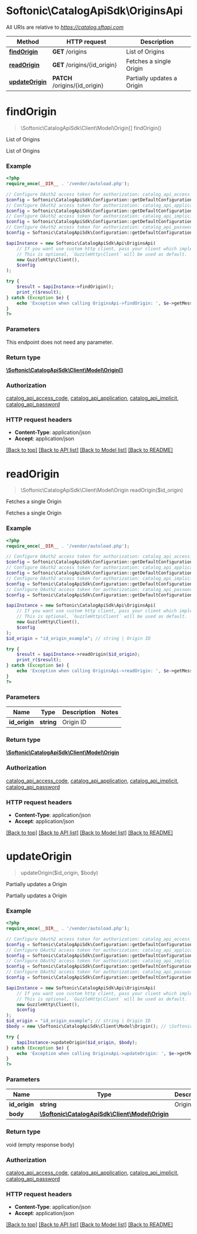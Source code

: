# Softonic\CatalogApiSdk\OriginsApi

All URIs are relative to *https://catalog.sftapi.com*

Method | HTTP request | Description
------------- | ------------- | -------------
[**findOrigin**](OriginsApi.md#findOrigin) | **GET** /origins | List of Origins
[**readOrigin**](OriginsApi.md#readOrigin) | **GET** /origins/{id_origin} | Fetches a single Origin
[**updateOrigin**](OriginsApi.md#updateOrigin) | **PATCH** /origins/{id_origin} | Partially updates a Origin


# **findOrigin**
> \Softonic\CatalogApiSdk\Client\Model\Origin[] findOrigin()

List of Origins

List of Origins

### Example
```php
<?php
require_once(__DIR__ . '/vendor/autoload.php');

// Configure OAuth2 access token for authorization: catalog_api_access_code
$config = Softonic\CatalogApiSdk\Configuration::getDefaultConfiguration()->setAccessToken('YOUR_ACCESS_TOKEN');
// Configure OAuth2 access token for authorization: catalog_api_application
$config = Softonic\CatalogApiSdk\Configuration::getDefaultConfiguration()->setAccessToken('YOUR_ACCESS_TOKEN');
// Configure OAuth2 access token for authorization: catalog_api_implicit
$config = Softonic\CatalogApiSdk\Configuration::getDefaultConfiguration()->setAccessToken('YOUR_ACCESS_TOKEN');
// Configure OAuth2 access token for authorization: catalog_api_password
$config = Softonic\CatalogApiSdk\Configuration::getDefaultConfiguration()->setAccessToken('YOUR_ACCESS_TOKEN');

$apiInstance = new Softonic\CatalogApiSdk\Api\OriginsApi(
    // If you want use custom http client, pass your client which implements `GuzzleHttp\ClientInterface`.
    // This is optional, `GuzzleHttp\Client` will be used as default.
    new GuzzleHttp\Client(),
    $config
);

try {
    $result = $apiInstance->findOrigin();
    print_r($result);
} catch (Exception $e) {
    echo 'Exception when calling OriginsApi->findOrigin: ', $e->getMessage(), PHP_EOL;
}
?>
```

### Parameters
This endpoint does not need any parameter.

### Return type

[**\Softonic\CatalogApiSdk\Client\Model\Origin[]**](../Model/Origin.md)

### Authorization

[catalog_api_access_code](../../README.md#catalog_api_access_code), [catalog_api_application](../../README.md#catalog_api_application), [catalog_api_implicit](../../README.md#catalog_api_implicit), [catalog_api_password](../../README.md#catalog_api_password)

### HTTP request headers

 - **Content-Type**: application/json
 - **Accept**: application/json

[[Back to top]](#) [[Back to API list]](../../README.md#documentation-for-api-endpoints) [[Back to Model list]](../../README.md#documentation-for-models) [[Back to README]](../../README.md)

# **readOrigin**
> \Softonic\CatalogApiSdk\Client\Model\Origin readOrigin($id_origin)

Fetches a single Origin

Fetches a single Origin

### Example
```php
<?php
require_once(__DIR__ . '/vendor/autoload.php');

// Configure OAuth2 access token for authorization: catalog_api_access_code
$config = Softonic\CatalogApiSdk\Configuration::getDefaultConfiguration()->setAccessToken('YOUR_ACCESS_TOKEN');
// Configure OAuth2 access token for authorization: catalog_api_application
$config = Softonic\CatalogApiSdk\Configuration::getDefaultConfiguration()->setAccessToken('YOUR_ACCESS_TOKEN');
// Configure OAuth2 access token for authorization: catalog_api_implicit
$config = Softonic\CatalogApiSdk\Configuration::getDefaultConfiguration()->setAccessToken('YOUR_ACCESS_TOKEN');
// Configure OAuth2 access token for authorization: catalog_api_password
$config = Softonic\CatalogApiSdk\Configuration::getDefaultConfiguration()->setAccessToken('YOUR_ACCESS_TOKEN');

$apiInstance = new Softonic\CatalogApiSdk\Api\OriginsApi(
    // If you want use custom http client, pass your client which implements `GuzzleHttp\ClientInterface`.
    // This is optional, `GuzzleHttp\Client` will be used as default.
    new GuzzleHttp\Client(),
    $config
);
$id_origin = "id_origin_example"; // string | Origin ID

try {
    $result = $apiInstance->readOrigin($id_origin);
    print_r($result);
} catch (Exception $e) {
    echo 'Exception when calling OriginsApi->readOrigin: ', $e->getMessage(), PHP_EOL;
}
?>
```

### Parameters

Name | Type | Description  | Notes
------------- | ------------- | ------------- | -------------
 **id_origin** | **string**| Origin ID |

### Return type

[**\Softonic\CatalogApiSdk\Client\Model\Origin**](../Model/Origin.md)

### Authorization

[catalog_api_access_code](../../README.md#catalog_api_access_code), [catalog_api_application](../../README.md#catalog_api_application), [catalog_api_implicit](../../README.md#catalog_api_implicit), [catalog_api_password](../../README.md#catalog_api_password)

### HTTP request headers

 - **Content-Type**: application/json
 - **Accept**: application/json

[[Back to top]](#) [[Back to API list]](../../README.md#documentation-for-api-endpoints) [[Back to Model list]](../../README.md#documentation-for-models) [[Back to README]](../../README.md)

# **updateOrigin**
> updateOrigin($id_origin, $body)

Partially updates a Origin

Partially updates a Origin

### Example
```php
<?php
require_once(__DIR__ . '/vendor/autoload.php');

// Configure OAuth2 access token for authorization: catalog_api_access_code
$config = Softonic\CatalogApiSdk\Configuration::getDefaultConfiguration()->setAccessToken('YOUR_ACCESS_TOKEN');
// Configure OAuth2 access token for authorization: catalog_api_application
$config = Softonic\CatalogApiSdk\Configuration::getDefaultConfiguration()->setAccessToken('YOUR_ACCESS_TOKEN');
// Configure OAuth2 access token for authorization: catalog_api_implicit
$config = Softonic\CatalogApiSdk\Configuration::getDefaultConfiguration()->setAccessToken('YOUR_ACCESS_TOKEN');
// Configure OAuth2 access token for authorization: catalog_api_password
$config = Softonic\CatalogApiSdk\Configuration::getDefaultConfiguration()->setAccessToken('YOUR_ACCESS_TOKEN');

$apiInstance = new Softonic\CatalogApiSdk\Api\OriginsApi(
    // If you want use custom http client, pass your client which implements `GuzzleHttp\ClientInterface`.
    // This is optional, `GuzzleHttp\Client` will be used as default.
    new GuzzleHttp\Client(),
    $config
);
$id_origin = "id_origin_example"; // string | Origin ID
$body = new \Softonic\CatalogApiSdk\Client\Model\Origin(); // \Softonic\CatalogApiSdk\Client\Model\Origin | 

try {
    $apiInstance->updateOrigin($id_origin, $body);
} catch (Exception $e) {
    echo 'Exception when calling OriginsApi->updateOrigin: ', $e->getMessage(), PHP_EOL;
}
?>
```

### Parameters

Name | Type | Description  | Notes
------------- | ------------- | ------------- | -------------
 **id_origin** | **string**| Origin ID |
 **body** | [**\Softonic\CatalogApiSdk\Client\Model\Origin**](../Model/Origin.md)|  | [optional]

### Return type

void (empty response body)

### Authorization

[catalog_api_access_code](../../README.md#catalog_api_access_code), [catalog_api_application](../../README.md#catalog_api_application), [catalog_api_implicit](../../README.md#catalog_api_implicit), [catalog_api_password](../../README.md#catalog_api_password)

### HTTP request headers

 - **Content-Type**: application/json
 - **Accept**: application/json

[[Back to top]](#) [[Back to API list]](../../README.md#documentation-for-api-endpoints) [[Back to Model list]](../../README.md#documentation-for-models) [[Back to README]](../../README.md)

